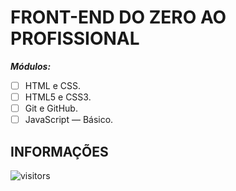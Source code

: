 # FRONT-END DO ZERO AO PROFISSIONAL

***Módulos:***

- [ ] HTML e CSS.
- [ ] HTML5 e CSS3.
- [ ] Git e GitHub.
- [ ] JavaScript — Básico.

## INFORMAÇÕES

![visitors](https://visitor-badge.glitch.me/badge?page_id=Devsgeeknerd.front-end-zp-full-stack "Total de Visitas")

